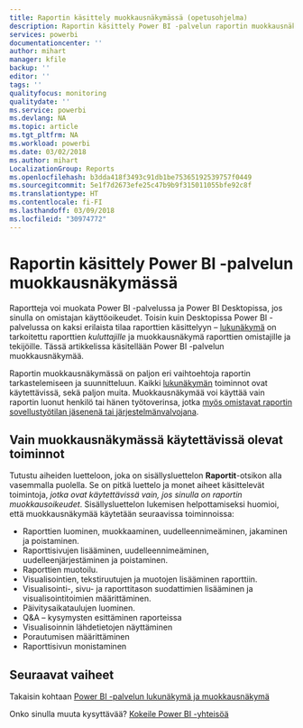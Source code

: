 ```yaml
---
title: Raportin käsittely muokkausnäkymässä (opetusohjelma)
description: Raportin käsittely Power BI -palvelun raportin muokkausnäkymässä
services: powerbi
documentationcenter: ''
author: mihart
manager: kfile
backup: ''
editor: ''
tags: ''
qualityfocus: monitoring
qualitydate: ''
ms.service: powerbi
ms.devlang: NA
ms.topic: article
ms.tgt_pltfrm: NA
ms.workload: powerbi
ms.date: 03/02/2018
ms.author: mihart
LocalizationGroup: Reports
ms.openlocfilehash: b3dda418f3493c91db1be75365192539757f0449
ms.sourcegitcommit: 5e1f7d2673efe25c47b9b9f315011055bfe92c8f
ms.translationtype: HT
ms.contentlocale: fi-FI
ms.lasthandoff: 03/09/2018
ms.locfileid: "30974772"
---
```

# <a name="interact-with-a-report-in-editing-view-in-power-bi-service"></a>Raportin käsittely Power BI -palvelun muokkausnäkymässä
Raportteja voi muokata Power BI -palvelussa ja Power BI Desktopissa, jos sinulla on omistajan käyttöoikeudet. Toisin kuin Desktopissa Power BI -palvelussa on kaksi erilaista tilaa raporttien käsittelyyn – [lukunäkymä](service-reading-view-and-editing-view.md) on tarkoitettu raporttien *kuluttajille* ja muokkausnäkymä raporttien omistajille ja tekijöille. Tässä artikkelissa käsitellään Power BI -palvelun muokkausnäkymää. 

Raportin muokkausnäkymässä on paljon eri vaihtoehtoja raportin tarkastelemiseen ja suunnitteluun. Kaikki [lukunäkymän](service-reading-view-and-editing-view.md) toiminnot ovat käytettävissä, sekä paljon muita. Muokkausnäkymää voi käyttää vain raportin luonut henkilö tai hänen työtoverinsa, jotka [myös omistavat raportin sovellustyötilan jäsenenä tai järjestelmänvalvojana](service-create-distribute-apps.md).

## <a name="functionality-only-available-in-editing-view"></a>Vain muokkausnäkymässä käytettävissä olevat toiminnot
Tutustu aiheiden luetteloon, joka on sisällysluettelon **Raportit**-otsikon alla vasemmalla puolella. Se on pitkä luettelo ja monet aiheet käsittelevät toimintoja, *jotka ovat käytettävissä vain, jos sinulla on raportin muokkausoikeudet*.  Sisällysluettelon lukemisen helpottamiseksi huomioi, että muokkausnäkymää käytetään seuraavissa toiminnoissa:

* Raporttien luominen, muokkaaminen, uudelleennimeäminen, jakaminen ja poistaminen.
* Raporttisivujen lisääminen, uudelleennimeäminen, uudelleenjärjestäminen ja poistaminen.
* Raporttien muotoilu.
* Visualisointien, tekstiruutujen ja muotojen lisääminen raporttiin.
* Visualisointi-, sivu- ja raporttitason suodattimien lisääminen ja visualisointitoimien määrittäminen.
* Päivitysaikataulujen luominen.
* Q&A – kysymysten esittäminen raporteissa
* Visualisoinnin lähdetietojen näyttäminen 
* Porautumisen määrittäminen
* Raporttisivun monistaminen


## <a name="next-steps"></a>Seuraavat vaiheet
Takaisin kohtaan [Power BI -palvelun lukunäkymä ja muokkausnäkymä](service-reading-view-and-editing-view.md)

Onko sinulla muuta kysyttävää? [Kokeile Power BI -yhteisöä](http://community.powerbi.com/)

